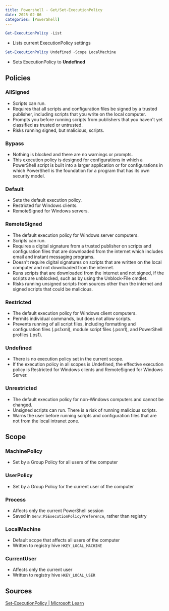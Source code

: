 ```yaml
---
title: Powershell - Get/Set-ExecutionPolicy
date: 2025-02-06
categories: [PowerShell]
---
```


```powershell
Get-ExecutionPolicy -List
```

- Lists current ExecutionPolicy settings

```powershell
Set-ExecutionPolicy Undefined -Scope LocalMachine
```

- Sets ExecutionPolicy to **Undefined**

## Policies

### AllSigned

- Scripts can run.
- Requires that all scripts and configuration files be signed by a trusted publisher, including scripts that you write on the local computer.
- Prompts you before running scripts from publishers that you haven't yet classified as trusted or untrusted.
- Risks running signed, but malicious, scripts.

### Bypass

- Nothing is blocked and there are no warnings or prompts.
- This execution policy is designed for configurations in which a PowerShell script is built into a larger application or for configurations in which PowerShell is the foundation for a program that has its own security model.

### Default

- Sets the default execution policy.
- Restricted for Windows clients.
- RemoteSigned for Windows servers.

### RemoteSigned

- The default execution policy for Windows server computers.
- Scripts can run.
- Requires a digital signature from a trusted publisher on scripts and configuration files that are downloaded from the internet which includes email and instant messaging programs.
- Doesn't require digital signatures on scripts that are written on the local computer and not downloaded from the internet.
- Runs scripts that are downloaded from the internet and not signed, if the scripts are unblocked, such as by using the Unblock-File cmdlet.
- Risks running unsigned scripts from sources other than the internet and signed scripts that could be malicious.

### Restricted

- The default execution policy for Windows client computers.
- Permits individual commands, but does not allow scripts.
- Prevents running of all script files, including formatting and configuration files (.ps1xml), module script files (.psm1), and PowerShell profiles (.ps1).

### Undefined

- There is no execution policy set in the current scope.
- If the execution policy in all scopes is Undefined, the effective execution policy is Restricted for Windows clients and RemoteSigned for Windows Server.

### Unrestricted

- The default execution policy for non-Windows computers and cannot be changed.
- Unsigned scripts can run. There is a risk of running malicious scripts.
- Warns the user before running scripts and configuration files that are not from the local intranet zone.

## Scope

### MachinePolicy

- Set by a Group Policy for all users of the computer

### UserPolicy

- Set by a Group Policy for the current user of the computer

### Process

- Affects only the current PowerShell session
- Saved in `$env:PSExecutionPolicyPreference`, rather than registry

### LocalMachine

- Default scope that affects all users of the computer
- Written to registry hive `HKEY_LOCAL_MACHINE`

### CurrentUser

- Affects only the current user
- Written to registry hive `HKEY_LOCAL_USER`

## Sources

[Set-ExecutionPolicy | Microsoft Learn](https://learn.microsoft.com/en-us/powershell/module/microsoft.powershell.security/set-executionpolicy?view=powershell-7.5)
